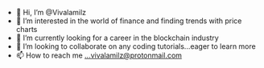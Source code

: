 - 👋 Hi, I’m @Vivalamilz
- 👀 I’m interested in the world of finance and finding trends with price charts
- 🌱 I’m currently looking for a career in the blockchain industry
- 💞️ I’m looking to collaborate on any coding tutorials...eager to learn more
- 📫 How to reach me ...vivalamilz@protonmail.com

<!---
Vivalamilz/Vivalamilz is a ✨ special ✨ repository because its `README.md` (this file) appears on your GitHub profile.
You can click the Preview link to take a look at your changes.
--->
